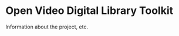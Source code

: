 Open Video Digital Library Toolkit
==================================

Information about the project, etc.